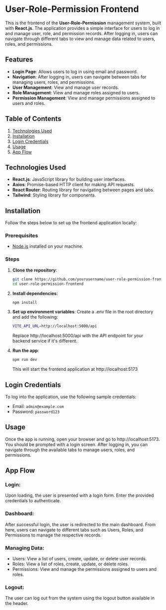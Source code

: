 # User-Role-Permission Frontend

This is the frontend of the **User-Role-Permission** management system, built with **React.js**. The application provides a simple interface for users to log in and manage user, role, and permission records. After logging in, users can navigate through different tabs to view and manage data related to users, roles, and permissions.

## Features

- **Login Page**: Allows users to log in using email and password.
- **Navigation**: After logging in, users can navigate between tabs for managing users, roles, and permissions.
- **User Management**: View and manage user records.
- **Role Management**: View and manage roles assigned to users.
- **Permission Management**: View and manage permissions assigned to users and roles.

## Table of Contents

1. [Technologies Used](#technologies-used)
2. [Installation](#installation)
3. [Login Credentials](#login-credentials)
4. [Usage](#usage)
5. [App Flow](#app-flow)

## Technologies Used

- **React.js**: JavaScript library for building user interfaces.
- **Axios**: Promise-based HTTP client for making API requests.
- **React Router**: Routing library for navigating between pages and tabs.
- **Tailwind**: Styling library for components.

## Installation

Follow the steps below to set up the frontend application locally:

### Prerequisites

- [Node.js](https://nodejs.org/) installed on your machine.

### Steps

1. **Clone the repository**:
   ```bash
   git clone https://github.com/yourusername/user-role-permission-frontend.git
   cd user-role-permission-frontend
   ```

2. **Install dependencies**:
    ```bash
    npm install
    ```

3. **Set up environment variables**:
Create a .env file in the root directory and add the following:
    ```bash
    VITE_API_URL=http://localhost:5000/api
    ```
    Replace http://localhost:5000/api with the API endpoint for your backend service if it's different.

4. **Run the app**:
    ```bash
    npm run dev
    ```
    This will start the frontend application at http://localhost:5173

## Login Credentials
To log into the application, use the following sample credentials:

- Email: `admin@example.com`
- Password: `password123`

## Usage
Once the app is running, open your browser and go to http://localhost:5173. You should be prompted with a login screen. After logging in, you can navigate through the available tabs to manage users, roles, and permissions.

## App Flow
### Login:
Upon loading, the user is presented with a login form. Enter the provided credentials to authenticate.

### Dashboard:
After successful login, the user is redirected to the main dashboard. From here, users can navigate to different tabs such as Users, Roles, and Permissions to manage the respective records.

### Managing Data:

- Users: View a list of users, create, update, or delete user records.
- Roles: View a list of roles, create, update, or delete roles.
- Permissions: View and manage the permissions assigned to users and roles.

### Logout:
The user can log out from the system using the logout button available in the header.
